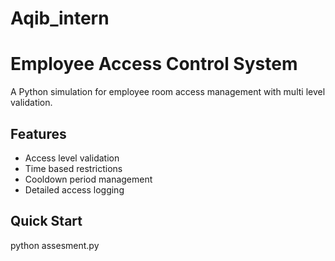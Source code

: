 # Aqib_intern

# Employee Access Control System

A Python simulation for employee room access management with multi level validation.

## Features
- Access level validation
- Time based restrictions  
- Cooldown period management
- Detailed access logging

## Quick Start

python assesment.py
